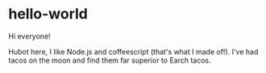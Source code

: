 # hello-world

Hi everyone!

Hubot here, I like Node.js and coffeescript (that's what I made of!).
I've had tacos on the moon and find them far superior to Earch tacos.
